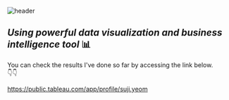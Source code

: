 ![header](https://capsule-render.vercel.app/api?type=waving&color=gradient&height=200&section=header&text=Tableau&fontSize=50)

## _Using powerful data visualization and business intelligence tool_ 📊





You can check the results I've done so far by accessing the link below.<br/>
👇👇

https://public.tableau.com/app/profile/suji.yeom
